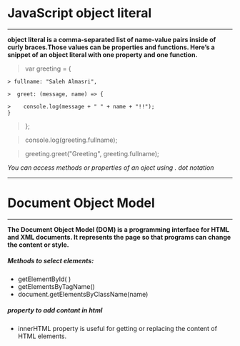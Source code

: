 # JavaScript object literal

---

 **object literal is a comma-separated list of name-value pairs inside of curly braces.Those values can be properties and functions. Here’s a snippet of an object literal with one property and one function.**
> var greeting = {
   
    > fullname: "Saleh Almasri",

    >  greet: (message, name) => {
    
    >    console.log(message + " " + name + "!!");
    }

> };

> console.log(greeting.fullname);

> greeting.greet("Greeting", greeting.fullname);

*You can access methods or properties of an oject using . dot notation*

---

# Document Object Model

---

**The Document Object Model (DOM) is a programming interface for HTML and XML documents. It represents the page so that programs can change the content or style.**

##### Methods to select elements:
- getElementById( )
- getElementsByTagName()
- document.getElementsByClassName(name)	

##### property to add contant in html
- innerHTML property is useful for getting or replacing the content of HTML elements.


